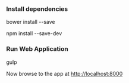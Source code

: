 ### Install dependencies

bower install --save

npm install --save-dev

### Run Web Application

gulp

Now browse to the app at [http://localhost:8000](http://localhost:8000)
